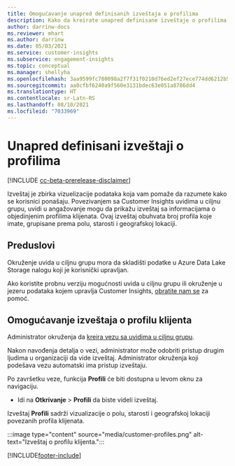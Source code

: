 ```yaml
---
title: Omogućavanje unapred definisanih izveštaja o profilima
description: Kako da kreirate unapred definisane izveštaje o profilima grupisane prema polu, starosti i okrugu ili regionu porekla.
author: darrinw-docs
ms.reviewer: mhart
ms.author: darrinw
ms.date: 05/03/2021
ms.service: customer-insights
ms.subservice: engagement-insights
ms.topic: conceptual
ms.manager: shellyha
ms.openlocfilehash: 3aa9599fc780098a2f7f31f0210d76ed2ef27ece774dd6212b5cb2a599ad537e
ms.sourcegitcommit: aa0cfbf6240a9f560e3131bdec63e051a8786dd4
ms.translationtype: HT
ms.contentlocale: sr-Latn-RS
ms.lasthandoff: 08/10/2021
ms.locfileid: "7033969"
---
```

# <a name="out-of-box-profile-reports"></a>Unapred definisani izveštaji o profilima

[!INCLUDE [cc-beta-prerelease-disclaimer](includes/cc-beta-prerelease-disclaimer.md)]

Izveštaj je zbirka vizuelizacije podataka koja vam pomaže da razumete kako se korisnici ponašaju. Povezivanjem sa Customer Insights uvidima u ciljnu grupu, uvidi u angažovanje mogu da prikažu izveštaj sa informacijama o objedinjenim profilima klijenata. Ovaj izveštaj obuhvata broj profila koje imate, grupisane prema polu, starosti i geografskoj lokaciji.

## <a name="prerequisites"></a>Preduslovi

Okruženje uvida u ciljnu grupu mora da skladišti podatke u Azure Data Lake Storage nalogu koji je korisnički upravljan.

Ako koristite probnu verziju mogućnosti uvida u ciljnu grupu ili okruženje u jezeru podataka kojem upravlja Customer Insights, [obratite nam se](https://go.microsoft.com/fwlink/?linkid=2145734) za pomoć.  


## <a name="enable-the-customer-profile-report"></a>Omogućavanje izveštaja o profilu klijenta

Administrator okruženja da [kreira vezu sa uvidima u ciljnu grupu](configure-connections.md).

Nakon navođenja detalja o vezi, administrator može odobriti pristup drugim ljudima u organizaciji da vide izveštaj. Administrator okruženja koji podešava vezu automatski ima pristup izveštaju. 

Po završetku veze, funkcija **Profili** će biti dostupna u levom oknu za navigaciju. 

- Idi na **Otkrivanje** > **Profili** da biste videli izveštaj.

Izveštaj **Profili** sadrži vizualizacije o polu, starosti i geografskoj lokaciji povezanih profila klijenata.

:::image type="content" source="media/customer-profiles.png" alt-text="Izveštaj o profilu klijenta.":::

[!INCLUDE[footer-include](../includes/footer-banner.md)]